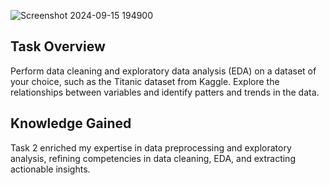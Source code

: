 ![Screenshot 2024-09-15 194900](https://github.com/user-attachments/assets/ac8b0474-4c5f-4392-8fe7-c451bcec48ed)
## Task Overview

Perform data cleaning and exploratory data analysis (EDA) on a dataset of your choice, such as the Titanic dataset from Kaggle. Explore the relationships between variables and identify patters and trends in the data.

## Knowledge Gained

Task 2 enriched my expertise in data preprocessing and exploratory analysis, refining competencies in data cleaning, EDA, and extracting actionable insights.
